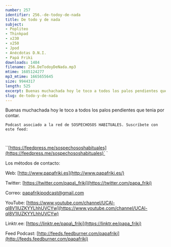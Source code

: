 ```yaml
---
number: 257
identifier: 256.-de-todoy-de-nada
title: De todo y de nada
subject:
- Popliteo
- Thinkpad
- x230
- x250
- Jpod
- Anécdotas D.N.I.
- Papá Friki
downloads: 1484
filename: 256.DeTodoyDeNada.mp3
mtime: 1685124277
mp3_mtime: 1665655645
size: 9944317
length: 525
excerpt: Buenas muchachada hoy le toco a todos los palos pendientes que tenia por contar.
slug: de-todo-y-de-nada
---
```

Buenas muchachada hoy le toco a todos los palos pendientes que tenia por contar.

`Podcast asociado a la red de SOSPECHOSOS HABITUALES. Suscríbete con este feed:`

`
`

``[https://feedpress.me/sospechososhabituales](https://feedpress.me/sospechososhabituales)`
`

Los métodos de contacto:

Web: [http://www.papafriki.es](http://www.papafriki.es/)

Twitter: [https://twitter.com/papa\_friki](https://twitter.com/papa_friki)

Correo: [papafrikipodcast@gmail.com](https://archive.org/details/papafrikipodast@gmail.com)

YouTube: [https://www.youtube.com/channel/UCAl-ql8V1IUZKYYLhhUVCYw](https://www.youtube.com/channel/UCAl-ql8V1IUZKYYLhhUVCYw)

Linktr.ee: [https://linktr.ee/papa\_friki](https://linktr.ee/papa_friki)

Feed Podcast: [http://feeds.feedburner.com/papafriki](http://feeds.feedburner.com/papafriki)